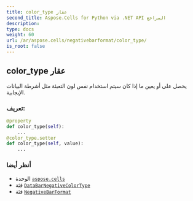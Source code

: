 ```yaml
---
title: color_type عقار
second_title: Aspose.Cells for Python via .NET API المراجع
description:
type: docs
weight: 60
url: /ar/aspose.cells/negativebarformat/color_type/
is_root: false
---
```

##  color_type عقار

يحصل على أو يعين ما إذا كان سيتم استخدام نفس لون التعبئة مثل أشرطة البيانات الإيجابية.
###  تعريف:
```python
@property
def color_type(self):
    ...
@color_type.setter
def color_type(self, value):
    ...
```

###  أنظر أيضا
* الوحدة [`aspose.cells`](../../)
* فئة [`DataBarNegativeColorType`](/cells/python-net/ar/aspose.cells/databarnegativecolortype)
* فئة [`NegativeBarFormat`](/cells/python-net/ar/aspose.cells/negativebarformat)
